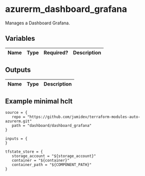 # azurerm_dashboard_grafana

Manages a Dashboard Grafana.

## Variables

| Name | Type | Required? |  Description |
| ---- | ---- | --------- |  ----------- |



## Outputs

| Name | Type | Description |
| ---- | ---- | --------- | 

## Example minimal hclt

```hcl
source = {
   repo = "https://github.com/jumidev/terraform-modules-auto-azurerm.git" 
   path = "dashboard/dashboard_grafana" 
}

inputs = {
}

tfstate_store = {
   storage_account = "${storage_account}" 
   container = "${container}" 
   container_path = "${COMPONENT_PATH}" 
}


```